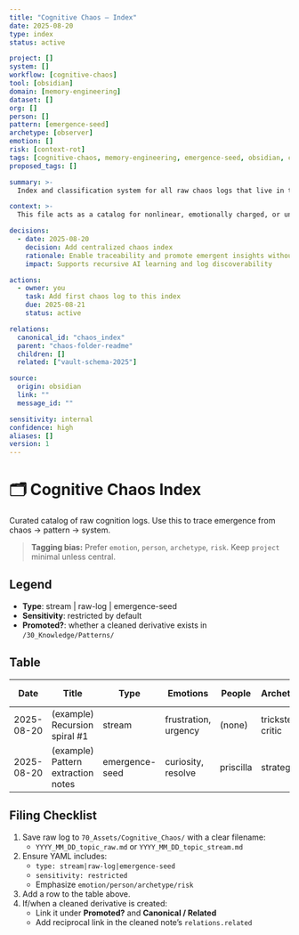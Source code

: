 ```yaml
---
title: "Cognitive Chaos – Index"
date: 2025-08-20
type: index
status: active

project: []
system: []
workflow: [cognitive-chaos]
tool: [obsidian]
domain: [memory-engineering]
dataset: []
org: []
person: []
pattern: [emergence-seed]
archetype: [observer]
emotion: []
risk: [context-rot]
tags: [cognitive-chaos, memory-engineering, emergence-seed, obsidian, context-rot, observer]
proposed_tags: []

summary: >-
  Index and classification system for all raw chaos logs that live in the Cognitive_Chaos folder.

context: >-
  This file acts as a catalog for nonlinear, emotionally charged, or unrefined logs. Each row tracks metadata like emotion, archetype, and whether the log was promoted into a structured insight or system.

decisions:
  - date: 2025-08-20
    decision: Add centralized chaos index
    rationale: Enable traceability and promote emergent insights without manual effort
    impact: Supports recursive AI learning and log discoverability

actions:
  - owner: you
    task: Add first chaos log to this index
    due: 2025-08-21
    status: active

relations:
  canonical_id: "chaos_index"
  parent: "chaos-folder-readme"
  children: []
  related: ["vault-schema-2025"]

source:
  origin: obsidian
  link: ""
  message_id: ""

sensitivity: internal
confidence: high
aliases: []
version: 1
---
```


# 🗂️ Cognitive Chaos Index

Curated catalog of raw cognition logs. Use this to trace emergence from chaos → pattern → system.

> **Tagging bias:** Prefer `emotion`, `person`, `archetype`, `risk`. Keep `project` minimal unless central.

## Legend
- **Type**: stream | raw-log | emergence-seed
- **Sensitivity**: restricted by default
- **Promoted?**: whether a cleaned derivative exists in `/30_Knowledge/Patterns/`

## Table

| Date       | Title                                  | Type          | Emotions                      | People                    | Archetypes        | Promoted? | Canonical / Related |
|------------|-----------------------------------------|---------------|-------------------------------|---------------------------|-------------------|-----------|---------------------|
| 2025-08-20 | (example) Recursion spiral #1          | stream        | frustration, urgency          | (none)                    | trickster, critic | ❌        | —                   |
| 2025-08-20 | (example) Pattern extraction notes      | emergence-seed| curiosity, resolve            | priscilla                 | strategist        | ✅        | canonical: `recursive-prompt-implosion` |

## Filing Checklist

1. Save raw log to `70_Assets/Cognitive_Chaos/` with a clear filename:
   - `YYYY_MM_DD_topic_raw.md` or `YYYY_MM_DD_topic_stream.md`
2. Ensure YAML includes:
   - `type: stream|raw-log|emergence-seed`
   - `sensitivity: restricted`
   - Emphasize `emotion/person/archetype/risk`
3. Add a row to the table above.
4. If/when a cleaned derivative is created:
   - Link it under **Promoted?** and **Canonical / Related**
   - Add reciprocal link in the cleaned note’s `relations.related`
